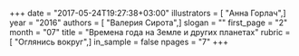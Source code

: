 +++
date = "2017-05-24T19:27:38+03:00"
illustrators = [ "Анна Горлач",]
year = "2016"
authors = [ "Валерия Сирота",]
slogan = ""
first_page = "2"
month = "07"
title = "Времена года на Земле и других планетах"
rubric = [ "Оглянись вокруг",]
in_sample = false
npages = "7"
+++
